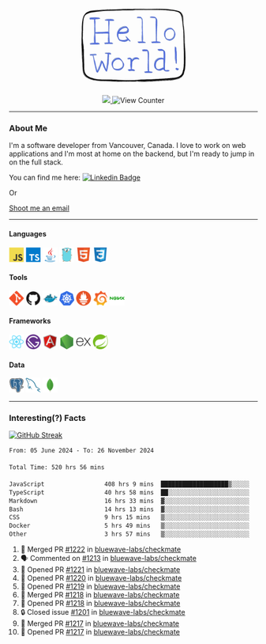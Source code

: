 <div align="center">
    <img src="./img/hello_world.webp" height="200px" width="">
    <div>
        <a href="https://www.linkedin.com/in/ajhollid">
            <img src="https://img.shields.io/badge/LinkedIn-blue"/>
        </a>
        <img src="https://komarev.com/ghpvc/?username=ajhollid&color=yellow" alt="View Counter">
    </div>
</div>

---

### About Me

I'm a software developer from Vancouver, Canada. I love to work on web applications and I'm most at home on the backend, but I'm ready to jump in on the full stack.

You can find me here: [![Linkedin Badge](https://img.shields.io/badge/-ajhollid-blue?style=flat&logo=Linkedin&logoColor=white)](https://www.linkedin.com/in/ajhollid)

Or

[Shoot me an email](mailto:ajhollid@gmail.com)

---

#### Languages

<div>
    <img src="./img/devicons/javascript-original.svg" width=30 height=30 alt="JavaScript">
    <img src="/img/devicons/typescript-original.svg" width=30 height=30 alt="TypeScript">
    <img src="./img/devicons/java-original.svg" width=30 height=30 alt="Java">
    <img src="./img/devicons/go-original.svg" width=30 height=30 alt="Golang">
    <img src="./img/devicons/html5-original.svg" width=30 height=30 alt="HTML 5">
    <img src="./img/devicons/css3-original.svg" width=30 height=30 alt="CSS 3">
</div>

#### Tools

<div>
    <img src="./img/devicons/git-original.svg" width=30 height=30 alt="Git">
    <img src="./img/devicons/github-original.svg" width=30 height=30 alt="Github">
    <img src="./img/devicons/docker-original.svg" width=30 
    height=30 alt="Docker">
    <img src="./img/devicons/kubernetes-original.svg" width=30 height=30 alt="K8">
    <img src="./img/devicons/prometheus-original.svg" width=30 height=30 alt="Prometheus">
    <img src="./img/devicons/grafana-original.svg" width=30 height=30 alt="Grafana">
    <img src="./img/devicons/nginx-original.svg" width=30 height=30 alt="Nginx">
</div>

#### Frameworks

<div>
    <img src="./img/devicons/react-original.svg" width=30 height=30 alt="React">
    <img src="./img/devicons/gatsby-original.svg" width=30 height=30 alt="Gatsby">
    <img src="./img/devicons/angularjs-original.svg" width=30 height=30 alt="AngularJS">
    <img src="./img/devicons/nodejs-original.svg" width=30 height=30 alt="NodeJS">
    <img src="./img/devicons/express-original.svg" width=30 height=30 alt="Express">
    <img src="./img/devicons/spring-original.svg" width=30 height=30 alt="Spring">
</div>

#### Data

<div>
    <img src="./img/devicons/postgresql-original.svg" width=30 height=30 alt="Postgresql">
    <img src="./img/devicons/mysql-original.svg" width=30 height=30 alt="Mysql">
    <img src="./img/devicons/mongodb-original.svg" width=30 height=30 alt="MongoDB">
</div>

---

### Interesting(?) Facts

[![GitHub Streak](http://github-readme-streak-stats.herokuapp.com?user=ajhollid)](https://git.io/streak-stats)

 <!--START_SECTION:waka-->

```txt
From: 05 June 2024 - To: 26 November 2024

Total Time: 520 hrs 56 mins

JavaScript                 408 hrs 9 mins  ███████████████████▒░░░░░   77.76 %
TypeScript                 40 hrs 58 mins  ██░░░░░░░░░░░░░░░░░░░░░░░   07.81 %
Markdown                   16 hrs 33 mins  ▓░░░░░░░░░░░░░░░░░░░░░░░░   03.15 %
Bash                       14 hrs 13 mins  ▓░░░░░░░░░░░░░░░░░░░░░░░░   02.71 %
CSS                        9 hrs 15 mins   ▒░░░░░░░░░░░░░░░░░░░░░░░░   01.76 %
Docker                     5 hrs 49 mins   ▒░░░░░░░░░░░░░░░░░░░░░░░░   01.11 %
Other                      3 hrs 57 mins   ▒░░░░░░░░░░░░░░░░░░░░░░░░   00.75 %
```

<!--END_SECTION:waka-->


<!--START_SECTION:activity-->
1. 🎉 Merged PR [#1222](https://github.com/bluewave-labs/checkmate/pull/1222) in [bluewave-labs/checkmate](https://github.com/bluewave-labs/checkmate)
2. 🗣 Commented on [#1213](https://github.com/bluewave-labs/checkmate/issues/1213#issuecomment-2503750895) in [bluewave-labs/checkmate](https://github.com/bluewave-labs/checkmate)
3. 💪 Opened PR [#1221](https://github.com/bluewave-labs/checkmate/pull/1221) in [bluewave-labs/checkmate](https://github.com/bluewave-labs/checkmate)
4. 💪 Opened PR [#1220](https://github.com/bluewave-labs/checkmate/pull/1220) in [bluewave-labs/checkmate](https://github.com/bluewave-labs/checkmate)
5. 💪 Opened PR [#1219](https://github.com/bluewave-labs/checkmate/pull/1219) in [bluewave-labs/checkmate](https://github.com/bluewave-labs/checkmate)
6. 🎉 Merged PR [#1218](https://github.com/bluewave-labs/checkmate/pull/1218) in [bluewave-labs/checkmate](https://github.com/bluewave-labs/checkmate)
7. 💪 Opened PR [#1218](https://github.com/bluewave-labs/checkmate/pull/1218) in [bluewave-labs/checkmate](https://github.com/bluewave-labs/checkmate)
8. 🔒 Closed issue [#1201](https://github.com/bluewave-labs/checkmate/issues/1201) in [bluewave-labs/checkmate](https://github.com/bluewave-labs/checkmate)
9. 🎉 Merged PR [#1217](https://github.com/bluewave-labs/checkmate/pull/1217) in [bluewave-labs/checkmate](https://github.com/bluewave-labs/checkmate)
10. 💪 Opened PR [#1217](https://github.com/bluewave-labs/checkmate/pull/1217) in [bluewave-labs/checkmate](https://github.com/bluewave-labs/checkmate)
<!--END_SECTION:activity-->
